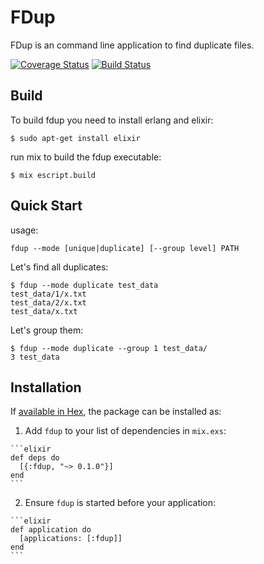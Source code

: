# FDup

FDup is an command line application to find duplicate files.

[![Coverage Status](https://coveralls.io/repos/github/thomasvolk/fdup/badge.svg?branch=master)](https://coveralls.io/github/thomasvolk/fdup?branch=master)
[![Build Status](https://travis-ci.org/thomasvolk/fdup.svg?branch=master)](https://travis-ci.org/thomasvolk/fdup?branch=master)

## Build

To build fdup you need to install erlang and elixir:

    $ sudo apt-get install elixir

run mix to build the fdup executable:

    $ mix escript.build

## Quick Start

usage:

    fdup --mode [unique|duplicate] [--group level] PATH

Let's find all duplicates:

    $ fdup --mode duplicate test_data
    test_data/1/x.txt
    test_data/2/x.txt
    test_data/x.txt

Let's group them:

    $ fdup --mode duplicate --group 1 test_data/
    3 test_data

## Installation

If [available in Hex](https://hex.pm/docs/publish), the package can be installed as:

  1. Add `fdup` to your list of dependencies in `mix.exs`:

    ```elixir
    def deps do
      [{:fdup, "~> 0.1.0"}]
    end
    ```

  2. Ensure `fdup` is started before your application:

    ```elixir
    def application do
      [applications: [:fdup]]
    end
    ```
